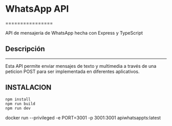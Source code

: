 # WhatsApp API
================

API de mensajería de WhatsApp hecha con Express y TypeScript

## Descripción
---------------

Esta API permite enviar mensajes de texto y multimedia a través de una peticion POST para ser implementada en diferentes aplicativos.

## INSTALACION
```
npm install
npm run build
npm run dev
```
docker run --privileged -e PORT=3001 -p 3001:3001 apiwhatsappts:latest
